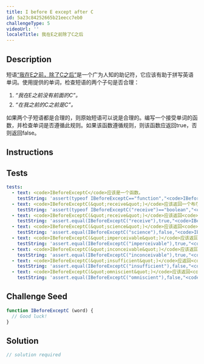 ```yaml
---
title: I before E except after C
id: 5a23c84252665b21eecc7eb0
challengeType: 5
videoUrl: ''
localeTitle: 我在E之前除了C之后
---
```


## Description
<section id="description">短语<a href="https://en.wikipedia.org/wiki/I before E except after C">“我在E之前，除了C之后”</a>是一个广为人知的助记符，它应该有助于拼写英语单词。使用提供的单词，检查短语的两个子句是否合理： <ol><li style="margin-bottom: 5px;"> <i>“我在E之前没有前面的C”。</i> </li><li> <i>“在我之前的C之前是C”。</i> </li></ol>如果两个子短语都是合理的，则原始短语可以说是合理的。编写一个接受单词的函数，并检查单词是否遵循此规则。如果该函数遵循规则，则该函数应返回true，否则返回false。 </section>

## Instructions
<section id="instructions">
</section>

## Tests
<section id='tests'>

```yml
tests:
  - text: <code>IBeforeExceptC</code>应该是一个函数。
    testString: 'assert(typeof IBeforeExceptC=="function","<code>IBeforeExceptC</code> should be a function.");'
  - text: <code>IBeforeExceptC(&quot;receive&quot;)</code>应该返回一个布尔值。
    testString: 'assert(typeof IBeforeExceptC("receive")=="boolean","<code>IBeforeExceptC("receive")</code> should return a boolean.");'
  - text: <code>IBeforeExceptC(&quot;receive&quot;)</code>应该返回<code>true</code> 。
    testString: 'assert.equal(IBeforeExceptC("receive"),true,"<code>IBeforeExceptC("receive")</code> should return <code>true</code>.");'
  - text: <code>IBeforeExceptC(&quot;science&quot;)</code>应该返回<code>false</code> 。
    testString: 'assert.equal(IBeforeExceptC("science"),false,"<code>IBeforeExceptC("science")</code> should return <code>false</code>.");'
  - text: <code>IBeforeExceptC(&quot;imperceivable&quot;)</code>应该返回<code>true</code> 。
    testString: 'assert.equal(IBeforeExceptC("imperceivable"),true,"<code>IBeforeExceptC("imperceivable")</code> should return <code>true</code>.");'
  - text: <code>IBeforeExceptC(&quot;inconceivable&quot;)</code>应该返回<code>true</code> 。
    testString: 'assert.equal(IBeforeExceptC("inconceivable"),true,"<code>IBeforeExceptC("inconceivable")</code> should return <code>true</code>.");'
  - text: <code>IBeforeExceptC(&quot;insufficient&quot;)</code>应返回<code>false</code> 。
    testString: 'assert.equal(IBeforeExceptC("insufficient"),false,"<code>IBeforeExceptC("insufficient")</code> should return <code>false</code>.");'
  - text: <code>IBeforeExceptC(&quot;omniscient&quot;)</code>应该返回<code>false</code> 。
    testString: 'assert.equal(IBeforeExceptC("omniscient"),false,"<code>IBeforeExceptC("omniscient")</code> should return <code>false</code>.");'

```

</section>

## Challenge Seed
<section id='challengeSeed'>

<div id='js-seed'>

```js
function IBeforeExceptC (word) {
  // Good luck!
}

```

</div>



</section>

## Solution
<section id='solution'>

```js
// solution required
```
</section>
